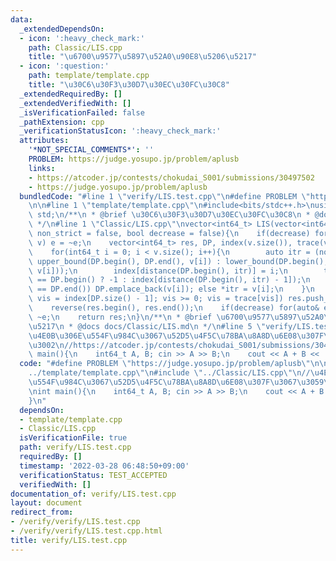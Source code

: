 ```yaml
---
data:
  _extendedDependsOn:
  - icon: ':heavy_check_mark:'
    path: Classic/LIS.cpp
    title: "\u6700\u9577\u5897\u52A0\u90E8\u5206\u5217"
  - icon: ':question:'
    path: template/template.cpp
    title: "\u30C6\u30F3\u30D7\u30EC\u30FC\u30C8"
  _extendedRequiredBy: []
  _extendedVerifiedWith: []
  _isVerificationFailed: false
  _pathExtension: cpp
  _verificationStatusIcon: ':heavy_check_mark:'
  attributes:
    '*NOT_SPECIAL_COMMENTS*': ''
    PROBLEM: https://judge.yosupo.jp/problem/aplusb
    links:
    - https://atcoder.jp/contests/chokudai_S001/submissions/30497502
    - https://judge.yosupo.jp/problem/aplusb
  bundledCode: "#line 1 \"verify/LIS.test.cpp\"\n#define PROBLEM \"https://judge.yosupo.jp/problem/aplusb\"\
    \n\n#line 1 \"template/template.cpp\"\n#include<bits/stdc++.h>\nusing namespace\
    \ std;\n/**\n * @brief \u30C6\u30F3\u30D7\u30EC\u30FC\u30C8\n * @docs docs/template/template.md\n\
    \ */\n#line 1 \"Classic/LIS.cpp\"\nvector<int64_t> LIS(vector<int64_t> v, bool\
    \ non_strict = false, bool decrease = false){\n    if(decrease) for(auto& e :\
    \ v) e = ~e;\n    vector<int64_t> res, DP, index(v.size()), trace(v.size());\n\
    \    for(int64_t i = 0; i < v.size(); i++){\n        auto itr = (non_strict ?\
    \ upper_bound(DP.begin(), DP.end(), v[i]) : lower_bound(DP.begin(), DP.end(),\
    \ v[i]));\n        index[distance(DP.begin(), itr)] = i;\n        trace[i] = (itr\
    \ == DP.begin() ? -1 : index[distance(DP.begin(), itr) - 1]);\n        if(itr\
    \ == DP.end()) DP.emplace_back(v[i]); else *itr = v[i];\n    }\n    for(int64_t\
    \ vis = index[DP.size() - 1]; vis >= 0; vis = trace[vis]) res.push_back(v[vis]);\n\
    \    reverse(res.begin(), res.end());\n    if(decrease) for(auto& e : res) e =\
    \ ~e;\n    return res;\n}\n/**\n * @brief \u6700\u9577\u5897\u52A0\u90E8\u5206\
    \u5217\n * @docs docs/Classic/LIS.md\n */\n#line 5 \"verify/LIS.test.cpp\"\n//\u4EE5\
    \u4E0B\u306E\u554F\u984C\u3067\u52D5\u4F5C\u78BA\u8A8D\u6E08\u307F\u3067\u3059\
    \u3002\n//https://atcoder.jp/contests/chokudai_S001/submissions/30497502\n\nint\
    \ main(){\n    int64_t A, B; cin >> A >> B;\n    cout << A + B << '\\n';\n}\n"
  code: "#define PROBLEM \"https://judge.yosupo.jp/problem/aplusb\"\n\n#include \"\
    ../template/template.cpp\"\n#include \"../Classic/LIS.cpp\"\n//\u4EE5\u4E0B\u306E\
    \u554F\u984C\u3067\u52D5\u4F5C\u78BA\u8A8D\u6E08\u307F\u3067\u3059\u3002\n//https://atcoder.jp/contests/chokudai_S001/submissions/30497502\n\
    \nint main(){\n    int64_t A, B; cin >> A >> B;\n    cout << A + B << '\\n';\n\
    }\n"
  dependsOn:
  - template/template.cpp
  - Classic/LIS.cpp
  isVerificationFile: true
  path: verify/LIS.test.cpp
  requiredBy: []
  timestamp: '2022-03-28 06:48:50+09:00'
  verificationStatus: TEST_ACCEPTED
  verifiedWith: []
documentation_of: verify/LIS.test.cpp
layout: document
redirect_from:
- /verify/verify/LIS.test.cpp
- /verify/verify/LIS.test.cpp.html
title: verify/LIS.test.cpp
---
```

